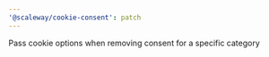 ```yaml
---
'@scaleway/cookie-consent': patch
---
```


Pass cookie options when removing consent for a specific category
